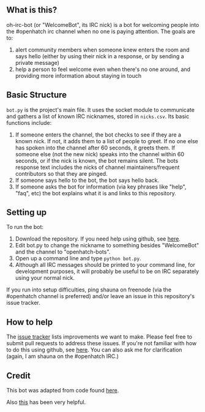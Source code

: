 ## What is this?

oh-irc-bot (or "WelcomeBot", its IRC nick) is a bot for welcoming people into the #openhatch irc channel 
when no one is paying attention.  The goals are to:

1. alert community members when someone knew enters the room and says hello (either by using their nick
in a response, or by sending a private message)
2. help a person to feel welcome even when there's no one around, and providing more information about
staying in touch

## Basic Structure

<code>bot.py</code> is the project's main file.  It uses the socket module to communicate and gathers a list of known IRC nicknames, stored in <code>nicks.csv</code>.  Its basic functions include:

1. If someone enters the channel, the bot checks to see if they are a known nick.  If not, it adds them to a list of people to greet.  If no one else has spoken into the channel after 60 seconds, it greets them.  If someone else (not the new nick) speaks into the channel within 60 seconds, or if the nick is known, the bot remains silent.  The bots response text includes the nicks of channel maintainers/frequent contributors so that they are pinged.
2. If someone says hello to the bot, the bot says hello back.
3. If someone asks the bot for information (via key phrases like "help", "faq", etc) the bot explains what it is and links to this repository.

## Setting up

To run the bot:

1.  Download the repository.  If you need help using github, see [here](https://openhatch.org/wiki/Git_Basics).
2.  Edit bot.py to change the nickname to something besides "WelcomeBot" and the channel to "openhatch-bots".
2.  Open up a command line and type <code>python bot.py</code>.  
3.  Although all IRC messages should be printed to your command line, for development purposes, it will probably be useful to be on IRC separately using your normal nick.

If you run into setup difficulties, ping shauna on freenode (via the #openhatch channel is preferred) and/or leave an issue in this repository's issue tracker.

## How to help

The [issue tracker](https://github.com/shaunagm/oh-irc-bot/issues?state=open) lists improvements we want to make.  Please feel free to submit pull requests to address these issues.  If you're not familiar with how to do this using github, see [here](https://openhatch.org/wiki/Git_Basics).  You can also ask me for clarification (again, I am shauna on the #openhatch IRC.)  

## Credit

This bot was adapted from code found [here](http://wiki.shellium.org/w/Writing_an_IRC_bot_in_Python).

Also [this](http://docs.python.org/2/library/queue.html) has been very helpful.
